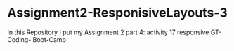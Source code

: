 # Assignment2-ResponisiveLayouts-3
In this Repository I put my Assignment 2 part 4: activity 17 responsive GT-Coding- Boot-Camp
